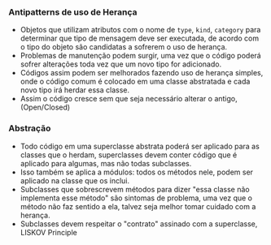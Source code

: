 ### Antipatterns de uso de Herança

- Objetos que utilizam atributos com o nome de `type`, `kind`, `category` para determinar que tipo de mensagem deve ser executada,
de acordo com o tipo do objeto são candidatas a sofrerem o uso de herança.
- Problemas de manutenção podem surgir, uma vez que o código poderá sofrer alterações toda vez que um novo tipo for adicionado.
- Códigos assim podem ser melhorados fazendo uso de herança simples, onde o código comum é colocado em uma classe abstratada
e cada novo tipo irá herdar essa classe.
- Assim o código cresce sem que seja necessário alterar o antigo, (Open/Closed)

### Abstração

- Todo código em uma superclasse abstrata poderá ser aplicado para as classes que o herdam, superclasses devem conter
código que é aplicado para algumas, mas não todas subclasses.
- Isso também se aplica a módulos: todos os métodos nele, podem ser aplicado na classe que os inclui.
- Subclasses que sobrescrevem métodos para dizer "essa classe não implementa esse método" são sintomas de problema, uma vez que o
método não faz sentido a ela, talvez seja melhor tomar cuidado com a herança.
- Subclasses devem respeitar o "contrato" assinado com a superclasse, LISKOV Principle

